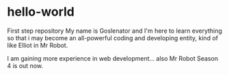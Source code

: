 # hello-world
First step repository
My name is Goslenator and I'm here to learn everything so that i may become an all-powerful coding and developing entity, kind of like Elliot in Mr Robot.

I am gaining more experience in web development... also Mr Robot Season 4 is out now.

